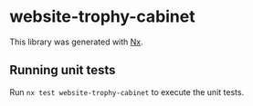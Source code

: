 # website-trophy-cabinet

This library was generated with [Nx](https://nx.dev).

## Running unit tests

Run `nx test website-trophy-cabinet` to execute the unit tests.
